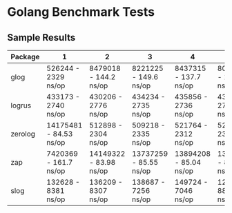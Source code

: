 # Golang Benchmark Tests


## Sample Results


| Package | 1                      | 2                      | 3                      | 4                       | 5                      |
|---------|------------------------|------------------------|------------------------|-------------------------|------------------------|
| glog    | 526244   - 2329 ns/op  | 8479018  - 144.2 ns/op | 8221225 - 149.6 ns/op  | 8437315  - 137.7 ns/op  | 8019350 - 133.3 ns/op  |
| logrus  | 433173   - 2740 ns/op  | 430206   - 2776 ns/op  | 434234  - 2735 ns/op   | 435856   -  2736 ns/op  | 433822  - 2718 ns/op   |
| zerolog | 14175481 - 84.53 ns/op | 512898   - 2304 ns/op  | 509218  - 2335 ns/op   | 521764   -  2312 ns/op  | 525550 -  2316 ns/op   |
| zap     | 7420369  - 161.7 ns/op | 14149322 - 83.98 ns/op | 13737259 - 85.55 ns/op | 13894208 -  85.04 ns/op | 13850374 - 85.41 ns/op |
| slog    | 132628   - 8381 ns/op  | 136209   - 8307 ns/op  | 138687 -   7256 ns/op  | 149724   -  7046 ns/op  | 124480 -   8832 ns/op  |